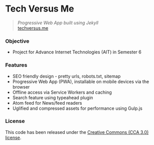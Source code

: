 # Tech Versus Me

> *Progressive Web App built using Jekyll*  
> [techversus.me](https://techversus.me/)

### Objective

* Project for Advance Internet Technologies (AIT) in Semester 6

### Features

* SEO friendly design - pretty urls, robots.txt, sitemap
* Progressive Web App (PWA), installable on mobile devices via the browser
* Offline access via Service Workers and caching
* Search feature using typeahead plugin
* Atom feed for News/feed readers
* Uglified and compressed assets for performance using Gulp.js

### License

This code has been released under the [Creative Commons (CCA 3.0) license](LICENSE).
